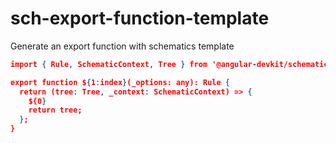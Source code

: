 # sch-export-function-template

Generate an export function with schematics template

```json
import { Rule, SchematicContext, Tree } from '@angular-devkit/schematics';

export function ${1:index}(_options: any): Rule {
  return (tree: Tree, _context: SchematicContext) => {
    ${0}
    return tree;
  };
}
```

